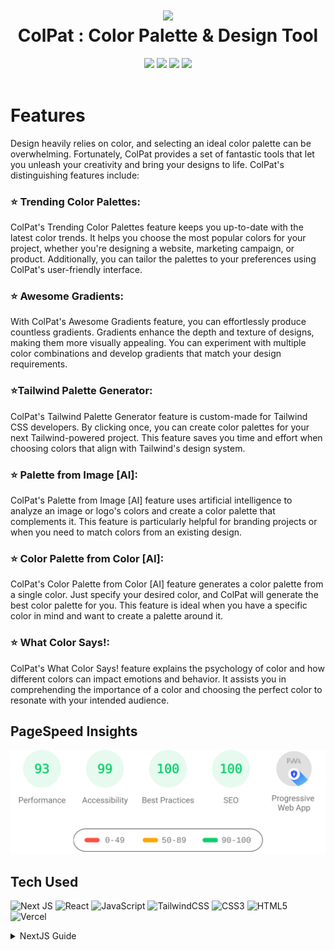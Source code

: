 <div align="center">
 <h1> <img src="https://colpat.itsvg.in/logo.png" width="80px"><br/>ColPat : Color Palette & Design Tool</h1>
 <img src="https://img.shields.io/npm/v/npm?style=normal"/>
 <img src="https://img.shields.io/website?style=normal&url=https%3A%2F%2Fcolpat.itsvg.in/"/> 
 <img src="https://img.shields.io/badge/License-GPL%20v3-brightgreen?style=normal"/>
 <img src="https://img.shields.io/github/languages/code-size/VishwaGauravIn/colpat?logo=github&style=normal"/>
</div>
<br/>


# Features
Design heavily relies on color, and selecting an ideal color palette can be overwhelming. Fortunately, ColPat provides a set of fantastic tools that let you unleash your creativity and bring your designs to life. ColPat's distinguishing features include:

### ⭐ Trending Color Palettes:
ColPat's Trending Color Palettes feature keeps you up-to-date with the latest color trends. It helps you choose the most popular colors for your project, whether you're designing a website, marketing campaign, or product. Additionally, you can tailor the palettes to your preferences using ColPat's user-friendly interface.

### ⭐ Awesome Gradients:
With ColPat's Awesome Gradients feature, you can effortlessly produce countless gradients. Gradients enhance the depth and texture of designs, making them more visually appealing. You can experiment with multiple color combinations and develop gradients that match your design requirements.

### ⭐Tailwind Palette Generator:
ColPat's Tailwind Palette Generator feature is custom-made for Tailwind CSS developers. By clicking once, you can create color palettes for your next Tailwind-powered project. This feature saves you time and effort when choosing colors that align with Tailwind's design system.

### ⭐ Palette from Image [AI]:
ColPat's Palette from Image [AI] feature uses artificial intelligence to analyze an image or logo's colors and create a color palette that complements it. This feature is particularly helpful for branding projects or when you need to match colors from an existing design.

### ⭐ Color Palette from Color [AI]:
ColPat's Color Palette from Color [AI] feature generates a color palette from a single color. Just specify your desired color, and ColPat will generate the best color palette for you. This feature is ideal when you have a specific color in mind and want to create a palette around it.

### ⭐ What Color Says!:
ColPat's What Color Says! feature explains the psychology of color and how different colors can impact emotions and behavior. It assists you in comprehending the importance of a color and choosing the perfect color to resonate with your intended audience.

## PageSpeed Insights
![](https://raw.githubusercontent.com/VishwaGauravIn/Images/f13849bc9989d66c67085313dd606ea978eff0f8/psi-gprm.svg)

## Tech Used
![Next JS](https://img.shields.io/badge/Next-black?style=for-the-badge&logo=next.js&logoColor=white)
![React](https://img.shields.io/badge/react-%2320232a.svg?style=for-the-badge&logo=react&logoColor=%2361DAFB)
![JavaScript](https://img.shields.io/badge/javascript-%23323330.svg?style=for-the-badge&logo=javascript&logoColor=%23F7DF1E)
![TailwindCSS](https://img.shields.io/badge/tailwindcss-%2338B2AC.svg?style=for-the-badge&logo=tailwind-css&logoColor=white)
![CSS3](https://img.shields.io/badge/css3-%231572B6.svg?style=for-the-badge&logo=css3&logoColor=white)
![HTML5](https://img.shields.io/badge/html5-%23E34F26.svg?style=for-the-badge&logo=html5&logoColor=white)
![Vercel](https://img.shields.io/badge/vercel-%23000000.svg?style=for-the-badge&logo=vercel&logoColor=white)


<details>
<summary>
  NextJS Guide
</summary>

## Getting Started

First, run the development server:

```bash
npm run dev
# or
yarn dev
```

Open [http://localhost:3000](http://localhost:3000) with your browser to see the result.

You can start editing the page by modifying `pages/index.js`. The page auto-updates as you edit the file.

[API routes](https://nextjs.org/docs/api-routes/introduction) can be accessed on [http://localhost:3000/api/hello](http://localhost:3000/api/hello). This endpoint can be edited in `pages/api/hello.js`.

The `pages/api` directory is mapped to `/api/*`. Files in this directory are treated as [API routes](https://nextjs.org/docs/api-routes/introduction) instead of React pages.

## Learn More

To learn more about Next.js, take a look at the following resources:

- [Next.js Documentation](https://nextjs.org/docs) - learn about Next.js features and API.
- [Learn Next.js](https://nextjs.org/learn) - an interactive Next.js tutorial.

You can check out [the Next.js GitHub repository](https://github.com/vercel/next.js/) - your feedback and contributions are welcome!

## Deploy on Vercel

The easiest way to deploy your Next.js app is to use the [Vercel Platform](https://vercel.com/new?utm_medium=default-template&filter=next.js&utm_source=create-next-app&utm_campaign=create-next-app-readme) from the creators of Next.js.

Check out our [Next.js deployment documentation](https://nextjs.org/docs/deployment) for more details.
  
</details>
